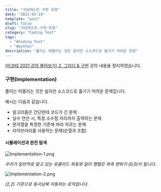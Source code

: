 ```yaml
---
title: "코딩테스트 구현 유형"
date: "2021-03-14"
template: "post"
draft: false
slug: "코딩테스트-구현-유형"
category: "Coding Test"
tags:
  - "#Coding Test"
  - "#python"
description: "풀이는 떠올리는 것은 쉽지만 소스코드로 옮기기 어려운 유형"
---
```


[(이코테 2021 강의 몰아보기) 2. 그리디 & 구현](https://www.youtube.com/watch?v=2zjoKjt97vQ&list=PLRx0vPvlEmdAghTr5mXQxGpHjWqSz0dgC&index=3) 강의 내용을 정리하였습니다.

### 구현(Implementation)

풀이는 떠올리는 것은 쉽지만 소스코드로 옮기기 어려운 문제입니다.

예시는 다음과 같습니다.
+ 알고리즘은 간단한데 코드가 긴 문제
+ 실수 연산 시, 특정 소수점 자리까지 출력하는 문제
+ 문자열을 특정한 기준에 따라 자르는 문제
+ 라이브러리를 사용하는 문제(순열과 조합)

#### 시뮬레이션과 완전 탐색

![Implementation-1.png](/media/Implementation-1.png)

*우리가 일반적로 알고 있는 유클리드 좌표와 달리 행렬은 좌측 맨위가 (0,0)이 됩니다.*

![Implementation-2.png](/media/Implementation-2.png)

*(2,2) 기준으로 동서남북 이동하는 로직입니다.*